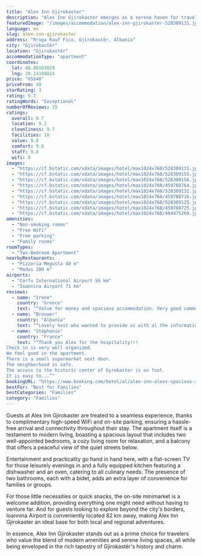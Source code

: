 ```yaml
---
title: "Alex Inn Gjirokaster"
description: "Alex Inn Gjirokaster emerges as a serene haven for travelers seeking the perfect blend of comfort and convenience in the historic city of Gjirokastër."
featuredImage: "/images/accommodation/alex-inn-gjirokaster-528309131.jpg"
language: en
slug: alex-inn-gjirokaster
address: "Rruga Rauf Fico, Gjirokastër, Albania"
city: "Gjirokastër"
location: "Gjirokastër"
accommodationType: "apartment"
coordinates:
  lat: 40.08103029
  lng: 20.14198824
price: "US$40"
priceFrom: 40
starRating: 3
rating: 9.7
ratingWords: "Exceptional"
numberOfReviews: 15
ratings:
  overall: 9.7
  location: 9.2
  cleanliness: 9.7
  facilities: 10
  value: 9.8
  comfort: 9.8
  staff: 9.8
  wifi: 0
images:
  - "https://cf.bstatic.com/xdata/images/hotel/max1024x768/528309131.jpg?k=dc73a805067a6576af95d6df2751ec34b8f760742a37a7a7893750212dc0d8a4&o=&hp=1"
  - "https://cf.bstatic.com/xdata/images/hotel/max1024x768/528309155.jpg?k=4755c93fe30816a783eee45b80eafa00a9cbb583d2d574140b4f7ce4feef8200&o=&hp=1"
  - "https://cf.bstatic.com/xdata/images/hotel/max1024x768/528309156.jpg?k=00413940be7b797db8275c08305bfdc0ed4dfe7955ea1c4c1fc5d14ba72ba267&o=&hp=1"
  - "https://cf.bstatic.com/xdata/images/hotel/max1024x768/459788764.jpg?k=fb4d25c50cc42f2698964d8cddc952ecce61c89a3aab6db8dcc853a2ea310d95&o=&hp=1"
  - "https://cf.bstatic.com/xdata/images/hotel/max1024x768/528309132.jpg?k=2284734fc7d20b9abb6241decfad13397c5ee2ce190de07a1d547c02fcc2ddd0&o=&hp=1"
  - "https://cf.bstatic.com/xdata/images/hotel/max1024x768/459788716.jpg?k=6b6ceb15ba9a51eca6848f329a6ed34c25ffd53b13308c176546c3aeaebf17c3&o=&hp=1"
  - "https://cf.bstatic.com/xdata/images/hotel/max1024x768/528309125.jpg?k=c5397d8d2357bfce0155ab59112ac4607512c47afdafb00bfee75d359e01c774&o=&hp=1"
  - "https://cf.bstatic.com/xdata/images/hotel/max1024x768/459788725.jpg?k=c879050bd289c29fce8326d650cbe1c499b1d10a05eec8b1666d82667ffa0a73&o=&hp=1"
  - "https://cf.bstatic.com/xdata/images/hotel/max1024x768/464475269.jpg?k=ac9b7970f9a5b11c38a87224c865964c09994d607d14ee5d5136bc690619431e&o=&hp=1"
amenities:
  - "Non-smoking rooms"
  - "Free WiFi"
  - "Free parking"
  - "Family rooms"
roomTypes:
  - "Two-Bedroom Apartment"
nearbyRestaurants:
  - "Pizzeria Megusta 40 m"
  - "Modus 200 m"
airports:
  - "Corfu International Airport 56 km"
  - "Ioannina Airport 71 km"
reviews:
  - name: "Irene"
    country: "Greece"
    text: "“Value for money and spacious accommodation. Very good communication with the host.”"
  - name: "Brouwer"
    country: "Albania"
    text: "“Lovely host who wanted to provide us with al the information we needed and was sincerely happy for us that we enjoyed our time in Gjirokastër so much. It was a great apartment, our children wanted to stay there and not continue the trip or go...”"
  - name: "Stéphanie"
    country: "France"
    text: "“Thank you Alex for the hospitality!!!
Check in is very well organized.
We feel good in the apartment.
There is a small supermarket next door.
The neighborhood is safe.
The access to the historic center of Gyrokaster is on foot.
It is easy to...”"
bookingURL: "https://www.booking.com/hotel/al/alex-inn-alexs-spacious-apt.en-gb.html?aid=8035640"
bestFor: "Best for Families"
bestCategories: "Families"
category: "Families"
---
```


Guests at Alex Inn Gjirokaster are treated to a seamless experience, thanks to complimentary high-speed WiFi and on-site parking, ensuring a hassle-free arrival and connectivity throughout their stay. The apartment itself is a testament to modern living, boasting a spacious layout that includes two well-appointed bedrooms, a cozy living room for relaxation, and a balcony that offers a peaceful view of the quiet streets below.

Entertainment and practicality go hand in hand here, with a flat-screen TV for those leisurely evenings in and a fully equipped kitchen featuring a dishwasher and an oven, catering to all culinary needs. The presence of two bathrooms, each with a bidet, adds an extra layer of convenience for families or groups.

For those little necessities or quick snacks, the on-site minimarket is a welcome addition, providing everything one might need without having to venture far. And for guests looking to explore beyond the city's borders, Ioannina Airport is conveniently located 82 km away, making Alex Inn Gjirokaster an ideal base for both local and regional adventures.

In essence, Alex Inn Gjirokaster stands out as a prime choice for travelers who value the blend of modern amenities and serene living spaces, all while being enveloped in the rich tapestry of Gjirokastër's history and charm.
